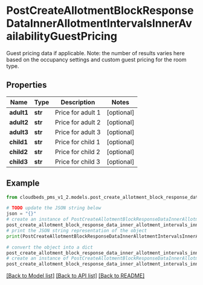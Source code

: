 # PostCreateAllotmentBlockResponseDataInnerAllotmentIntervalsInnerAvailabilityGuestPricing

Guest pricing data if applicable. Note: the number of results varies here based on the occupancy settings and custom guest pricing for the room type.

## Properties

Name | Type | Description | Notes
------------ | ------------- | ------------- | -------------
**adult1** | **str** | Price for adult 1 | [optional] 
**adult2** | **str** | Price for adult 2 | [optional] 
**adult3** | **str** | Price for adult 3 | [optional] 
**child1** | **str** | Price for child 1 | [optional] 
**child2** | **str** | Price for child 2 | [optional] 
**child3** | **str** | Price for child 3 | [optional] 

## Example

```python
from cloudbeds_pms_v1_2.models.post_create_allotment_block_response_data_inner_allotment_intervals_inner_availability_guest_pricing import PostCreateAllotmentBlockResponseDataInnerAllotmentIntervalsInnerAvailabilityGuestPricing

# TODO update the JSON string below
json = "{}"
# create an instance of PostCreateAllotmentBlockResponseDataInnerAllotmentIntervalsInnerAvailabilityGuestPricing from a JSON string
post_create_allotment_block_response_data_inner_allotment_intervals_inner_availability_guest_pricing_instance = PostCreateAllotmentBlockResponseDataInnerAllotmentIntervalsInnerAvailabilityGuestPricing.from_json(json)
# print the JSON string representation of the object
print(PostCreateAllotmentBlockResponseDataInnerAllotmentIntervalsInnerAvailabilityGuestPricing.to_json())

# convert the object into a dict
post_create_allotment_block_response_data_inner_allotment_intervals_inner_availability_guest_pricing_dict = post_create_allotment_block_response_data_inner_allotment_intervals_inner_availability_guest_pricing_instance.to_dict()
# create an instance of PostCreateAllotmentBlockResponseDataInnerAllotmentIntervalsInnerAvailabilityGuestPricing from a dict
post_create_allotment_block_response_data_inner_allotment_intervals_inner_availability_guest_pricing_from_dict = PostCreateAllotmentBlockResponseDataInnerAllotmentIntervalsInnerAvailabilityGuestPricing.from_dict(post_create_allotment_block_response_data_inner_allotment_intervals_inner_availability_guest_pricing_dict)
```
[[Back to Model list]](../README.md#documentation-for-models) [[Back to API list]](../README.md#documentation-for-api-endpoints) [[Back to README]](../README.md)


